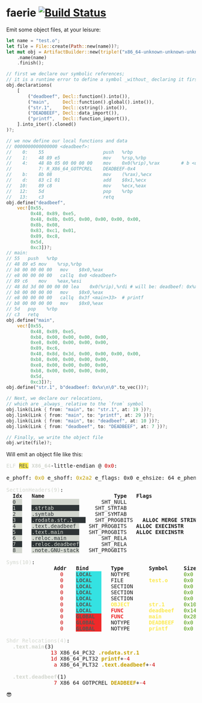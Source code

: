# faerie [![Build Status](https://travis-ci.org/m4b/faerie.svg?branch=master)](https://travis-ci.org/m4b/faerie)

Emit some object files, at your leisure:

```rust
let name = "test.o";
let file = File::create(Path::new(name))?;
let mut obj = ArtifactBuilder::new(triple!("x86_64-unknown-unknown-unknown-elf"))
    .name(name)
    .finish();

// first we declare our symbolic references;
// it is a runtime error to define a symbol _without_ declaring it first
obj.declarations(
    [
        ("deadbeef", Decl::function().into()),
        ("main",     Decl::function().global().into()),
        ("str.1",    Decl::cstring().into()),
        ("DEADBEEF", Decl::data_import()),
        ("printf",   Decl::function_import()),
    ].into_iter().cloned()
)?;

// we now define our local functions and data
// 0000000000000000 <deadbeef>:
//    0:	55                   	push   %rbp
//    1:	48 89 e5             	mov    %rsp,%rbp
//    4:	48 8b 05 00 00 00 00 	mov    0x0(%rip),%rax        # b <deadbeef+0xb>
// 			7: R_X86_64_GOTPCREL	DEADBEEF-0x4
//    b:	8b 08                	mov    (%rax),%ecx
//    d:	83 c1 01             	add    $0x1,%ecx
//   10:	89 c8                	mov    %ecx,%eax
//   12:	5d                   	pop    %rbp
//   13:	c3                   	retq
obj.define("deadbeef",
    vec![0x55,
         0x48, 0x89, 0xe5,
         0x48, 0x8b, 0x05, 0x00, 0x00, 0x00, 0x00,
         0x8b, 0x08,
         0x83, 0xc1, 0x01,
         0x89, 0xc8,
         0x5d,
         0xc3])?;
// main:
// 55	push   %rbp
// 48 89 e5	mov    %rsp,%rbp
// b8 00 00 00 00	mov    $0x0,%eax
// e8 00 00 00 00   callq  0x0 <deadbeef>
// 89 c6	mov    %eax,%esi
// 48 8d 3d 00 00 00 00 lea    0x0(%rip),%rdi # will be: deadbeef: 0x%x\n
// b8 00 00 00 00	mov    $0x0,%eax
// e8 00 00 00 00	callq  0x3f <main+33>  # printf
// b8 00 00 00 00	mov    $0x0,%eax
// 5d	pop    %rbp
// c3	retq
obj.define("main",
    vec![0x55,
         0x48, 0x89, 0xe5,
         0xb8, 0x00, 0x00, 0x00, 0x00,
         0xe8, 0x00, 0x00, 0x00, 0x00,
         0x89, 0xc6,
         0x48, 0x8d, 0x3d, 0x00, 0x00, 0x00, 0x00,
         0xb8, 0x00, 0x00, 0x00, 0x00,
         0xe8, 0x00, 0x00, 0x00, 0x00,
         0xb8, 0x00, 0x00, 0x00, 0x00,
         0x5d,
         0xc3])?;
obj.define("str.1", b"deadbeef: 0x%x\n\0".to_vec())?;

// Next, we declare our relocations,
// which are _always_ relative to the `from` symbol
obj.link(Link { from: "main", to: "str.1", at: 19 })?;
obj.link(Link { from: "main", to: "printf", at: 29 })?;
obj.link(Link { from: "main", to: "deadbeef", at: 10 })?;
obj.link(Link { from: "deadbeef", to: "DEADBEEF", at: 7 })?;

// Finally, we write the object file
obj.write(file)?;
```

Will emit an object file like this:

<pre><font color="#D3D7CF">ELF </font><span style="background-color:#FCE94F"><font color="#555753">REL</font></span> <font color="#D3D7CF"><b>X86_64</b></font>-little-endian @ <font color="#CC0000">0x0</font>:

e_phoff: <font color="#C4A000">0x0</font> e_shoff: <font color="#C4A000">0x2a2</font> e_flags: 0x0 e_ehsize: 64 e_phentsize: 56 e_phnum: 0 e_shentsize: 64 e_shnum: 9 e_shstrndx: 1

<font color="#D3D7CF">SectionHeaders(9)</font>:
  <b>Idx</b>   <b>Name           </b>   <b>        Type</b>   <b>Flags               </b>   <b>Offset</b>   <b>Addr</b>   <b>Size </b>   <b>Link      </b>   <b>Entsize</b>   <b>Align</b>  
  <span style="background-color:#D3D7CF"><font color="#2E3436">0  </font></span>   <span style="background-color:#D3D7CF"><font color="#2E3436">               </font></span>       SHT_NULL                          <font color="#C4A000">0x0   </font>   <font color="#CC0000"><b>0x0 </b></font>   <font color="#4E9A06"><b>0x0  </b></font>                0x0       0x0    
  <span style="background-color:#2E3436"><font color="#D3D7CF">1  </font></span>   <span style="background-color:#2E3436"><font color="#D3D7CF">.strtab        </font></span>     SHT_STRTAB                          <font color="#C4A000">0x8c  </font>   <font color="#CC0000"><b>0x0 </b></font>   <font color="#4E9A06"><b>0xc6 </b></font>                0x0       0x1    
  <span style="background-color:#D3D7CF"><font color="#2E3436">2  </font></span>   <span style="background-color:#D3D7CF"><font color="#2E3436">.symtab        </font></span>     SHT_SYMTAB                          <font color="#C4A000">0x152 </font>   <font color="#CC0000"><b>0x0 </b></font>   <font color="#4E9A06"><b>0xf0 </b></font>   .strtab(1)   0x18      0x8    
  <span style="background-color:#2E3436"><font color="#D3D7CF">3  </font></span>   <span style="background-color:#2E3436"><font color="#D3D7CF">.rodata.str.1    </font></span>   SHT_PROGBITS   <b>ALLOC MERGE STRINGS </b>   <font color="#C4A000">0x40  </font>   <font color="#CC0000"><b>0x0 </b></font>   <font color="#4E9A06"><b>0x10 </b></font>                0x1       0x1    
  <span style="background-color:#D3D7CF"><font color="#2E3436">4  </font></span>   <span style="background-color:#D3D7CF"><font color="#2E3436">.text.deadbeef </font></span>   SHT_PROGBITS   <b>ALLOC EXECINSTR     </b>   <font color="#C4A000">0x50  </font>   <font color="#CC0000"><b>0x0 </b></font>   <font color="#4E9A06"><b>0x14 </b></font>                0x0       0x10   
  <span style="background-color:#2E3436"><font color="#D3D7CF">5  </font></span>   <span style="background-color:#2E3436"><font color="#D3D7CF">.text.main     </font></span>   SHT_PROGBITS   <b>ALLOC EXECINSTR     </b>   <font color="#C4A000">0x64  </font>   <font color="#CC0000"><b>0x0 </b></font>   <font color="#4E9A06"><b>0x28 </b></font>                0x0       0x10   
  <span style="background-color:#D3D7CF"><font color="#2E3436">6  </font></span>   <span style="background-color:#D3D7CF"><font color="#2E3436">.reloc.main    </font></span>       SHT_RELA                          <font color="#C4A000">0x242 </font>   <font color="#CC0000"><b>0x0 </b></font>   <font color="#4E9A06"><b>0x48 </b></font>   .symtab(2)   0x18      0x8    
  <span style="background-color:#2E3436"><font color="#D3D7CF">7  </font></span>   <span style="background-color:#2E3436"><font color="#D3D7CF">.reloc.deadbeef</font></span>       SHT_RELA                          <font color="#C4A000">0x28a </font>   <font color="#CC0000"><b>0x0 </b></font>   <font color="#4E9A06"><b>0x18 </b></font>   .symtab(2)   0x18      0x8    
  <span style="background-color:#D3D7CF"><font color="#2E3436">8  </font></span>   <span style="background-color:#D3D7CF"><font color="#2E3436">.note.GNU-stack</font></span>   SHT_PROGBITS                          <font color="#C4A000">0x0   </font>   <font color="#CC0000"><b>0x0 </b></font>   <font color="#4E9A06"><b>0x0  </b></font>                0x0       0x1    

<font color="#D3D7CF">Syms(10)</font>:
  <b>             Addr</b>   <b>Bind    </b>   <b>Type     </b>   <b>Symbol  </b>   <b>Size </b>   <b>Section          </b>   <b>Other</b>  
  <font color="#CC0000">               0 </font>   <span style="background-color:#34E2E2"><font color="#555753"><b>LOCAL   </b></font></span>   NOTYPE                 <font color="#4E9A06">0x0  </font>                       0x0    
  <font color="#CC0000">               0 </font>   <span style="background-color:#34E2E2"><font color="#555753"><b>LOCAL   </b></font></span>   FILE        <font color="#FCE94F"><b>test.o  </b></font>   <font color="#4E9A06">0x0  </font>   <font color="#D3D7CF"><i>ABS              </i></font>   0x0    
  <font color="#CC0000">               0 </font>   <span style="background-color:#34E2E2"><font color="#555753"><b>LOCAL   </b></font></span>   SECTION                <font color="#4E9A06">0x0  </font>   .rodata.str.1(3)      0x0    
  <font color="#CC0000">               0 </font>   <span style="background-color:#34E2E2"><font color="#555753"><b>LOCAL   </b></font></span>   SECTION                <font color="#4E9A06">0x0  </font>   .text.deadbeef(4)   0x0    
  <font color="#CC0000">               0 </font>   <span style="background-color:#34E2E2"><font color="#555753"><b>LOCAL   </b></font></span>   SECTION                <font color="#4E9A06">0x0  </font>   .text.main(5)       0x0    
  <font color="#CC0000">               0 </font>   <span style="background-color:#34E2E2"><font color="#555753"><b>LOCAL   </b></font></span>   <font color="#FCE94F"><b>OBJECT   </b></font>   <font color="#FCE94F"><b>str.1   </b></font>   <font color="#4E9A06">0x10 </font>   .rodata.str.1(3)      0x0    
  <font color="#CC0000">               0 </font>   <span style="background-color:#34E2E2"><font color="#555753"><b>LOCAL   </b></font></span>   <font color="#EF2929"><b>FUNC     </b></font>   <font color="#FCE94F"><b>deadbeef</b></font>   <font color="#4E9A06">0x14 </font>   .text.deadbeef(4)   0x0    
  <font color="#CC0000">               0 </font>   <span style="background-color:#EF2929"><font color="#555753"><b>GLOBAL  </b></font></span>   <font color="#EF2929"><b>FUNC     </b></font>   <font color="#FCE94F"><b>main    </b></font>   <font color="#4E9A06">0x28 </font>   .text.main(5)       0x0    
  <font color="#CC0000">               0 </font>   <span style="background-color:#EF2929"><font color="#555753"><b>GLOBAL  </b></font></span>   NOTYPE      <font color="#FCE94F"><b>DEADBEEF</b></font>   <font color="#4E9A06">0x0  </font>                       0x0    
  <font color="#CC0000">               0 </font>   <span style="background-color:#EF2929"><font color="#555753"><b>GLOBAL  </b></font></span>   NOTYPE      <font color="#FCE94F"><b>printf  </b></font>   <font color="#4E9A06">0x0  </font>                       0x0    

<font color="#D3D7CF">Shdr Relocations(4)</font>:
<font color="#D3D7CF"><b>  .text.main</b></font>(3)
<font color="#CC0000">              13</font> X86_64_PC32 <font color="#C4A000"><b>.rodata.str.1</b></font>
<font color="#CC0000">              1d</font> X86_64_PLT32 <font color="#C4A000"><b>printf</b></font>+<font color="#CC0000">-4</font>
<font color="#CC0000">               a</font> X86_64_PLT32 <font color="#C4A000"><b>.text.deadbeef</b></font>+<font color="#CC0000">-4</font>

<font color="#D3D7CF"><b>  .text.deadbeef</b></font>(1)
<font color="#CC0000">               7</font> X86_64_GOTPCREL <font color="#C4A000"><b>DEADBEEF</b></font>+<font color="#CC0000">-4</font>
</pre>

:sunglasses:
